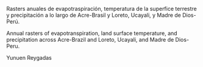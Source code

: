 Rasters anuales de evapotraspiración, temperatura de la superfice terrestre y precipitación a lo largo de Acre-Brasil y Loreto, Ucayali, y Madre de Dios-Perú.

Annual rasters of evapotranspiration, land surface temperature, and precipitation across Acre-Brazil and Loreto, Ucayali, and Madre de Dios-Peru.

Yunuen Reygadas
